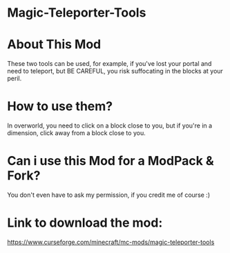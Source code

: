 # Magic-Teleporter-Tools


# About This Mod

 

These two tools can be used, for example, if you've lost your portal and need to teleport, but BE CAREFUL, you risk suffocating in the blocks at your peril.

 
# How to use them?

 

In overworld, you need to click on a block close to you, but if you're in a dimension, click away from a block close to you.


# Can i use this Mod for a ModPack & Fork?

You don't even have to ask my permission, if you credit me of course :)

# Link to download the mod:

https://www.curseforge.com/minecraft/mc-mods/magic-teleporter-tools
